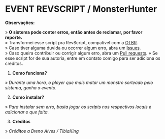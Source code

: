 # EVENT REVSCRIPT / MonsterHunter

**Observações:**

» **O sistema pode conter erros, então antes de reclamar, por favor reporte.**<br>
» Transformei esse script pra RevScript, compativel com a [OTBR](https://github.com/opentibiabr/otservbr-global.git).<br>
» Caso tiver alguma duvida ou ocorrer algum erro, abra um [Issues](https://github.com/brunomaidana97/-EVENT-REVSCRIPT-VipSystem/issues).<br>
» Caso queira contribuir ou corrigir algum erro, abra um [Pull requests](https://github.com/brunomaidana97/-EVENT-REVSCRIPT-VipSystem/pulls).
» Se esse script for de sua autoria, entre em contato comigo para ser adiciona os creditos.

1. **Como funciona?**

» *Durante uma hora, o player que mais matar um monstro sorteado pelo sistema, ganha o evento.*

2. **Como instalar?**

» *Para instalar sem erro, basta jogar os scripts nos respectivos locais e adicionar o que falta.*

3. **Créditos**

» *Créditos a Breno Alves / TibiaKing*

